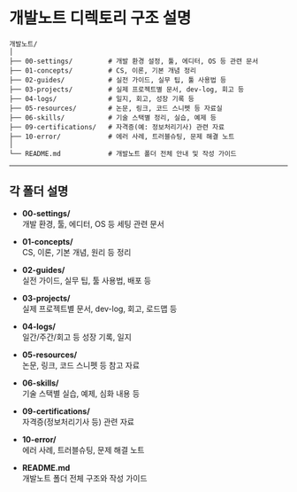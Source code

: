 # 개발노트 디렉토리 구조 설명

```
개발노트/
│
├── 00-settings/         # 개발 환경 설정, 툴, 에디터, OS 등 관련 문서
├── 01-concepts/         # CS, 이론, 기본 개념 정리
├── 02-guides/           # 실전 가이드, 실무 팁, 툴 사용법 등
├── 03-projects/         # 실제 프로젝트별 문서, dev-log, 회고 등
├── 04-logs/             # 일지, 회고, 성장 기록 등
├── 05-resources/        # 논문, 링크, 코드 스니펫 등 자료실
├── 06-skills/           # 기술 스택별 정리, 실습, 예제 등
├── 09-certifications/   # 자격증(예: 정보처리기사) 관련 자료
├── 10-error/            # 에러 사례, 트러블슈팅, 문제 해결 노트
│
└── README.md            # 개발노트 폴더 전체 안내 및 작성 가이드
```

---

## 각 폴더 설명

- **00-settings/**  
  개발 환경, 툴, 에디터, OS 등 세팅 관련 문서

- **01-concepts/**  
  CS, 이론, 기본 개념, 원리 등 정리

- **02-guides/**  
  실전 가이드, 실무 팁, 툴 사용법, 배포 등

- **03-projects/**  
  실제 프로젝트별 문서, dev-log, 회고, 로드맵 등

- **04-logs/**  
  일간/주간/회고 등 성장 기록, 일지

- **05-resources/**  
  논문, 링크, 코드 스니펫 등 참고 자료

- **06-skills/**  
  기술 스택별 실습, 예제, 심화 내용 등

- **09-certifications/**  
  자격증(정보처리기사 등) 관련 자료

- **10-error/**  
  에러 사례, 트러블슈팅, 문제 해결 노트

- **README.md**  
  개발노트 폴더 전체 구조와 작성 가이드 